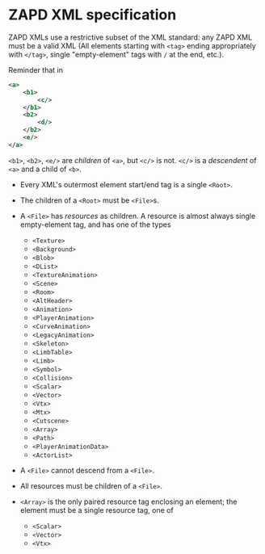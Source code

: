 # ZAPD XML specification

ZAPD XMLs use a restrictive subset of the XML standard: any ZAPD XML must be a valid XML (All elements starting with `<tag>` ending appropriately with `</tag>`, single "empty-element" tags with `/` at the end, etc.).

Reminder that in

```xml
<a>
    <b1>
        <c/>
    </b1>
    <b2>
        <d/>
    </b2>
    <e/>
</a>
```

`<b1>`, `<b2>`, `<e/>` are *children* of `<a>`, but `<c/>` is not. `<c/>` is a *descendent* of `<a>` and a child of `<b>`.

- Every XML's outermost element start/end tag is a single `<Root>`.
- The children of a `<Root>` must be `<File>`s.
- A `<File>` has *resources* as children. A resource is almost always single empty-element tag, and has one of the types
  - `<Texture>`
  - `<Background>`
  - `<Blob>`
  - `<DList>`
  - `<TextureAnimation>`
  - `<Scene>`
  - `<Room>`
  - `<AltHeader>`
  - `<Animation>`
  - `<PlayerAnimation>`
  - `<CurveAnimation>`
  - `<LegacyAnimation>`
  - `<Skeleton>`
  - `<LimbTable>`
  - `<Limb>`
  - `<Symbol>`
  - `<Collision>`
  - `<Scalar>`
  - `<Vector>`
  - `<Vtx>`
  - `<Mtx>`
  - `<Cutscene>`
  - `<Array>`
  - `<Path>`
  - `<PlayerAnimationData>`
  - `<ActorList>`

- A `<File>` cannot descend from a `<File>`.
- All resources must be children of a `<File>`.
- `<Array>` is the only paired resource tag enclosing an element; the element must be a single resource tag, one of
  - `<Scalar>`
  - `<Vector>`
  - `<Vtx>`
